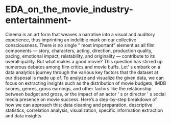 # EDA_on_the_movie_industry-entertainment-
Cinema is an art form that weaves a narrative into a visual and
auditory experience, thus imprinting an indelible mark on our
collective consciousness. There is no single
"
most important"
element
as all film components — story, characters, acting, direction,
production quality, pacing, emotional impact, relatability, and
originality — contribute to its overall quality. But what makes a good
movie? This question has stirred up numerous debates among film
critics and movie buffs. Let'
s embark on a data analytics journey
through the various key factors that the dataset at our disposal is
made up of. To analyze and visualize the given data, we can focus on
extracting insights such as the distribution of movie budgets, IMDB
scores, genres, gross earnings, and other factors like the relationship
between budget and gross, or the impact of an actor
'
s or director
'
s
social media presence on movie success.
Here’s a step-by-step breakdown of how we can approach this: data
cleaning and preparation, descriptive statistics, correlation analysis,
visualization, specific information extraction and data insights

